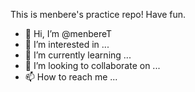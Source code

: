 This is menbere's practice repo! Have fun.

- 👋 Hi, I’m @menbereT
- 👀 I’m interested in ...
- 🌱 I’m currently learning ...
- 💞️ I’m looking to collaborate on ...
- 📫 How to reach me ...

<!---
menbereT/menbereT is a ✨ special ✨ repository because its `README.md` (this file) appears on your GitHub profile.
You can click the Preview link to take a look at your changes.
--->
